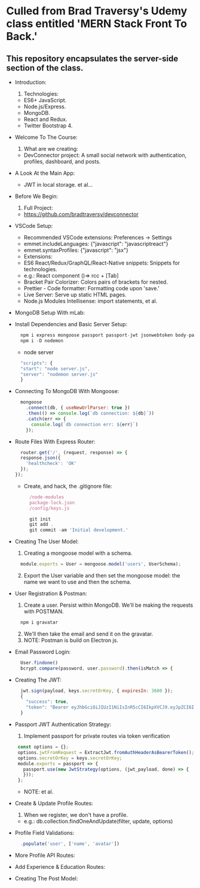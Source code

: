 # Culled from Brad Traversy's Udemy class entitled 'MERN Stack Front To Back.'
## This repository encapsulates the server-side section of the class.

- Introduction:
  1. Technologies:
    - ES6+ JavaScript.
    - Node.js/Express.
    - MongoDB.
    - React and Redux.
    - Twitter Bootstrap 4.

- Welcome To The Course:
  1. What are we creating:
    - DevConnector project: A small social network with authentication, profiles, dashboard, and posts.

- A Look At the Main App:
  - JWT in local storage. et al...

- Before We Begin:
  1. Full Project:
    - https://github.com/bradtraversy/devconnector

- VSCode Setup:
  - Recommended VSCode extensions: Preferences -> Settings
  - emmet.includeLanguages: {"javascript": "javascriptreact"}
  - emmet.syntaxProfiles: {"javascript": "jsx"}
  - Extensions:
  - ES6 React/Redux/GraphQL/React-Native snippets: Snippets for technologies. 
  - e.g.: React component ()=> rcc + [Tab]
  - Bracket Pair Colorizer: Colors pairs of brackets for nested.
  - Prettier - Code formatter: Formatting code upon 'save.'
  - Live Server: Serve up static HTML pages.
  - Node.js Modules Intellisense: import statements, et al.

- MongoDB Setup With mLab:

- Install Dependencies and Basic Server Setup:
  ```javascript
    npm i express mongoose passport passport-jwt jsonwebtoken body-parser bcryptjs validator
    npm i -D nodemon
  ```
  - node server
  ```javascript
    "scripts": {
    "start": "node server.js",
    "server": "nodemon server.js"
    }
  ```

- Connecting To MongoDB With Mongoose:
  ```javascript
    mongoose
      .connect(db, { useNewUrlParser: true })
      .then(() => console.log(`db connection: ${db}`))
      .catch(err => {
        console.log(`db connection err: ${err}`)
      });
  ```

- Route Files With Express Router:
  ```javascript
    router.get('/', (request, response) => {
    response.json({
      'healthcheck': 'OK'
    });
  });
  ```
  - Create, and hack, the .gitignore file:
    ```javascript
      /node-modules
      package-lock.json
      /config/keys.js
    ```
    ```javascript
      git init
      git add .
      git commit -am 'Initial development.'
    ```

- Creating The User Model:
  1. Creating a mongoose model with a schema.
  ```javascript
    module.exports = User = mongoose.model('users', UserSchema);
  ```
  2. Export the User variable and then set the mongoose model: the name we want to use and then the schema.

- User Registration & Postman:
  1. Create a user. Persist within MongoDB. We'll be making the requests with POSTMAN.
  ```javascript
    npm i gravatar
  ```
  2. We'll then take the email and send it on the gravatar.
  3. NOTE: Postman is build on Electron js.

- Email Password Login:
  ```javascript
    User.findone()
    bcrypt.compare(password, user.password).then(isMatch => {
  ```

- Creating The JWT:
  ```javascript
    jwt.sign(payload, keys.secretOrKey, { expiresIn: 3600 });
    {
      "success": true,
      "token": "Bearer eyJhbGciOiJIUzI1NiIsInR5cCI6IkpXVCJ9.eyJpZCI6IjViZWRjNjAyYzQ0ZTU0MGJmOGVkMjg1ZCIsIm5hbWUiOiJEYW5pZWwgRG9uYWh1ZSIsImF2YXRhciI6Ii8vd3d3LmdyYXZhdGFyLmNvbS9hdmF0YXIvNDYzZGE3MzVmMGQyZjQxN2M4NTE2N2Q1MDMyODk2Mjc_cz0yMDAmcj1wZyZkPW1tIiwiaWF0IjoxNTQyMzIwMDI1LCJleHAiOjE1NDIzMjM2MjV9.2j135urshL_sRXHG9hbEkqsSQGQq2_JEg7EQTL642Do"
    }
  ```

- Passport JWT Authentication Strategy:
  1. Implement passport for private routes via token verification
   ```javascript
    const options = {};
    options.jwtFromRequest = ExtractJwt.fromAuthHeaderAsBearerToken();
    options.secretOrKey = keys.secretOrKey;
    module.exports = passport => {
      passport.use(new JwtStrategy(options, (jwt_payload, done) => {
      }));
    };
   ```
  - NOTE: et al.

- Create & Update Profile Routes:
  1. When we register, we don't have a profile.
  - e.g.: db.collection.findOneAndUpdate(filter, update, options)

- Profile Field Validations:
  ```javascript
    .populate('user', ['name', 'avatar'])
  ```

- More Profile API Routes:

- Add Experience & Education Routes:

- Creating The Post Model: